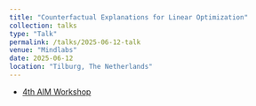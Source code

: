 ```yaml
---
title: "Counterfactual Explanations for Linear Optimization"
collection: talks
type: "Talk"
permalink: /talks/2025-06-12-talk
venue: "Mindlabs"
date: 2025-06-12
location: "Tilburg, The Netherlands"
---
```


- [4th AIM Workshop](https://aimath.nl/index.php/2025/03/13/4th-aim-cluster-event-tilburg/)